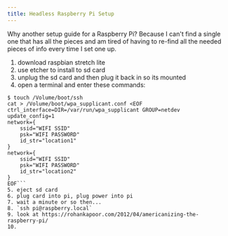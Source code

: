 ```yaml
---
title: Headless Raspberry Pi Setup
---
```


Why another setup guide for a Raspberry Pi? Because I can't find a single one that has all the pieces and am tired of having to re-find all the needed pieces of info every time I set one up.

1. download raspbian stretch lite
2. use etcher to install to sd card
3. unplug the sd card and then plug it back in so its mounted
4. open a terminal and enter these commands:
```
$ touch /Volume/boot/ssh
cat > /Volume/boot/wpa_supplicant.conf <EOF
ctrl_interface=DIR=/var/run/wpa_supplicant GROUP=netdev
update_config=1
network={
    ssid="WIFI SSID"
    psk="WIFI PASSWORD"
    id_str="location1"
}
network={
    ssid="WIFI SSID"
    psk="WIFI PASSWORD"
    id_str="location2"
}
EOF```
5. eject sd card
6. plug card into pi, plug power into pi
7. wait a minute or so then...
8. `ssh pi@raspberry.local`
9. look at https://rohankapoor.com/2012/04/americanizing-the-raspberry-pi/
10. 